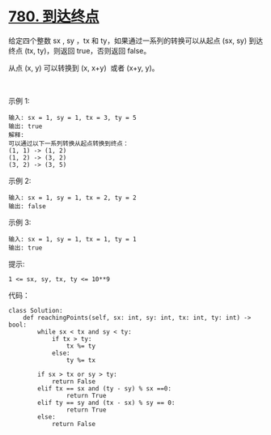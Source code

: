 # [780. 到达终点](https://leetcode-cn.com/problems/reaching-points/submissions/)

给定四个整数 sx , sy ，tx 和 ty，如果通过一系列的转换可以从起点 (sx, sy) 到达终点 (tx, ty)，则返回 true，否则返回 false。

从点 (x, y) 可以转换到 (x, x+y)  或者 (x+y, y)。

 

示例 1:
```
输入: sx = 1, sy = 1, tx = 3, ty = 5
输出: true
解释:
可以通过以下一系列转换从起点转换到终点：
(1, 1) -> (1, 2)
(1, 2) -> (3, 2)
(3, 2) -> (3, 5)
```
示例 2:
```
输入: sx = 1, sy = 1, tx = 2, ty = 2 
输出: false
```
示例 3:
```
输入: sx = 1, sy = 1, tx = 1, ty = 1 
输出: true
```

提示:
```
1 <= sx, sy, tx, ty <= 10**9
```

代码：
```python3
class Solution:
    def reachingPoints(self, sx: int, sy: int, tx: int, ty: int) -> bool:
        while sx < tx and sy < ty:
            if tx > ty:
                tx %= ty
            else:
                ty %= tx
        
        if sx > tx or sy > ty:
            return False
        elif tx == sx and (ty - sy) % sx ==0:
                return True
        elif ty == sy and (tx - sx) % sy == 0:
                return True
        else:
            return False
```